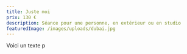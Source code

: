 ```yaml
---
title: Juste moi
prix: 130 €
description: Séance pour une personne, en extérieur ou en studio
featuredImage: /images/uploads/dubai.jpg
---
```


Voici un texte p